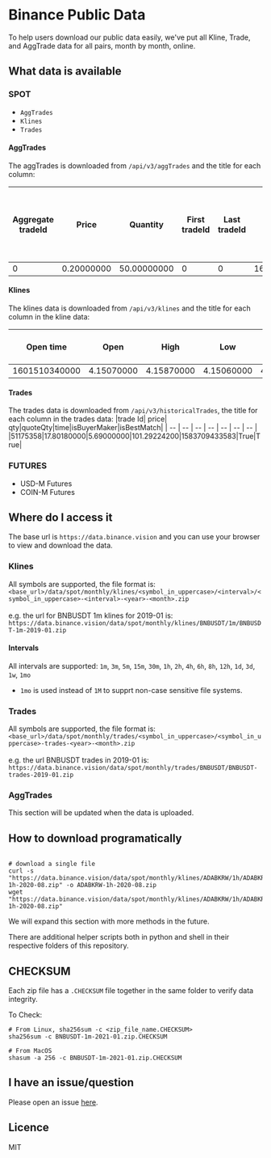 # Binance Public Data

To help users download our public data easily, we've put all Kline, Trade, and AggTrade data for all pairs, month by month, online.


## What data is available

### SPOT

* `AggTrades`
* `Klines`
* `Trades`


#### AggTrades
The aggTrades is downloaded from `/api/v3/aggTrades` and the title for each column:

|Aggregate tradeId|Price|Quantity|First tradeId|Last tradeId|Timestamp|Was the buyer the maker|Was the trade the best price match|
| -- | -- | -- | -- | -- | -- | -- | -- |
|0|0.20000000|50.00000000|0|0|1608872400000|False|True|

#### Klines
The klines data is downloaded from `/api/v3/klines` and the title for each column in the kline data:

|Open time|Open|High|Low|Close|Volume|Close time|Quote asset volume|Number of trades|Taker buy base asset volume|Taker buy quote asset volume|Ignore|
| -- | -- | -- | -- | -- | -- | -- | -- | -- | -- | -- | -- |
|1601510340000|4.15070000|4.15870000|4.15060000|4.15540000|539.23000000|1601510399999|2240.39860900|13|401.82000000|1669.98121300|0|

#### Trades
The trades data is downloaded from `/api/v3/historicalTrades`, the title for each column in the trades data:
|trade Id| price| qty|quoteQty|time|isBuyerMaker|isBestMatch|
| -- | -- | -- | -- | -- | -- | -- |
|51175358|17.80180000|5.69000000|101.29224200|1583709433583|True|True|



### FUTURES
* USD-M Futures
* COIN-M Futures


## Where do I access it

The base url is `https://data.binance.vision` and you can use your browser to view and download the data.

### Klines

All symbols are supported, the file format is:<br/>
`<base_url>/data/spot/monthly/klines/<symbol_in_uppercase>/<interval>/<symbol_in_uppercase>-<interval>-<year>-<month>.zip`<br/><br/>
e.g. the url for BNBUSDT 1m klines for 2019-01 is:<br/>
`https://data.binance.vision/data/spot/monthly/klines/BNBUSDT/1m/BNBUSDT-1m-2019-01.zip`


#### Intervals

All intervals are supported: 
`1m`, `3m`, `5m`, `15m`, `30m`, `1h`, `2h`, `4h`, `6h`, `8h`, `12h`, `1d`, `3d`, `1w`, `1mo`
- `1mo` is used instead of `1M` to supprt non-case sensitive file systems.

### Trades

All symbols are supported, the file format is:<br/>
`<base_url>/data/spot/monthly/trades/<symbol_in_uppercase>/<symbol_in_uppercase>-trades-<year>-<month>.zip`<br/><br/>
e.g. the url BNBUSDT trades in 2019-01 is:<br/>
`https://data.binance.vision/data/spot/monthly/trades/BNBUSDT/BNBUSDT-trades-2019-01.zip`

### AggTrades

This section will be updated when the data is uploaded.


## How to download programatically

```shell

# download a single file
curl -s "https://data.binance.vision/data/spot/monthly/klines/ADABKRW/1h/ADABKRW-1h-2020-08.zip" -o ADABKRW-1h-2020-08.zip
wget "https://data.binance.vision/data/spot/monthly/klines/ADABKRW/1h/ADABKRW-1h-2020-08.zip"
```

We will expand this section with more methods in the future.

There are additional helper scripts both in python and shell in their respective folders of this repository.

## CHECKSUM
Each zip file has a `.CHECKSUM` file together in the same folder to verify data integrity.

To Check:

```shell
# From Linux, sha256sum -c <zip_file_name.CHECKSUM>
sha256sum -c BNBUSDT-1m-2021-01.zip.CHECKSUM

# From MacOS
shasum -a 256 -c BNBUSDT-1m-2021-01.zip.CHECKSUM
```


## I have an issue/question

Please open an issue [here](https://github.com/binance/binance-public-data/issues). 

## Licence
MIT
